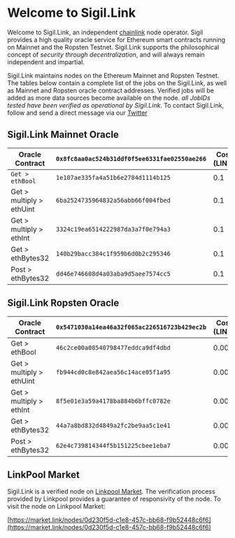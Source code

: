 # Welcome to Sigil.Link

Welcome to Sigil.Link, an independent [chainlink](https://chain.link) node operator. Sigil provides a high quality oracle service for Ethereum smart contracts running on Mainnet and the Ropsten Testnet. Sigil.Link supports the philosophical concept of *security through decentralization*, and will always remain independent and impartial. 

Sigil.Link maintains nodes on the Ethereum Mainnet and Ropsten Testnet. The tables below contain a complete list of the jobs on the Sigil.Link, as well as Mainnet and Ropsten oracle contract addresses. Verified jobs will be added as more data sources become available on the node. *all JobIDs tested have been verified as operational by Sigil.Link*. To contact Sigil.Link, follow and send a direct message via our [Twitter](https://twitter.com/sigildotlink)

## Sigil.Link Mainnet Oracle

| Oracle Contract               | `0x8fc8aa0ac524b31ddf0f5ee6331fae02550ae266`  | Cost (LINK)     |
| -----------                   | -----------                                 | ---------       |
| `Get > ethBool`                 | `1e107ae335fa4a51b6e2784d1114b125`            | 0.1             | 
| Get > multiply > ethUint | `6ba2524735964832a56abb66f004fbed`            | 0.1             |
| Get > multiply > ethInt  | `3324c19ea6514222987da3a7f0e794a3`            | 0.1             |
| Get > ethBytes32              | `140b29bacc384c1f959b6d0b2c295346`           | 0.1             |
| Post > ethBytes32             | `dd46e746608d4a03aba9d5aee7574cc5`            | 0.1             |

## Sigil.Link Ropsten Oracle

| Oracle Contract               | `0x5471030a14ea46a32f065ac226516723b429ec2b`  | Cost (LINK)     |
| -----------                   | -----------                                   | ---------       |
| Get > ethBool                 | `46c2ce00a08540798477eddca9df4dbd`            | 0.001           | 
| Get > multiply > ethUint      | `fb944cd0c8e842aea56c14ace05f1a95`            | 0.001           |
| Get > multiply > ethInt       | `8f5e01e3a59a4178ba884b6bffc0782e`            | 0.001           |
| Get > ethBytes32              | `44a7a8bd832d4849a2fc2be9aa5c1e41`            | 0.001           |
| Post > ethBytes32             | `62e4c739814344f5b151225cbee1eba7`            | 0.001           |

## LinkPool Market 

Sigil.Link is a verified node on [Linkpool Market](https://market.link). The verification process provided by Linkpool provides a guarantee of responsivity of the node. To visit the node on Linkpool Market: 

[https://market.link/nodes/0d230f5d-c1e8-457c-bb68-f9b52448c6f6](https://market.link/nodes/0d230f5d-c1e8-457c-bb68-f9b52448c6f6)
